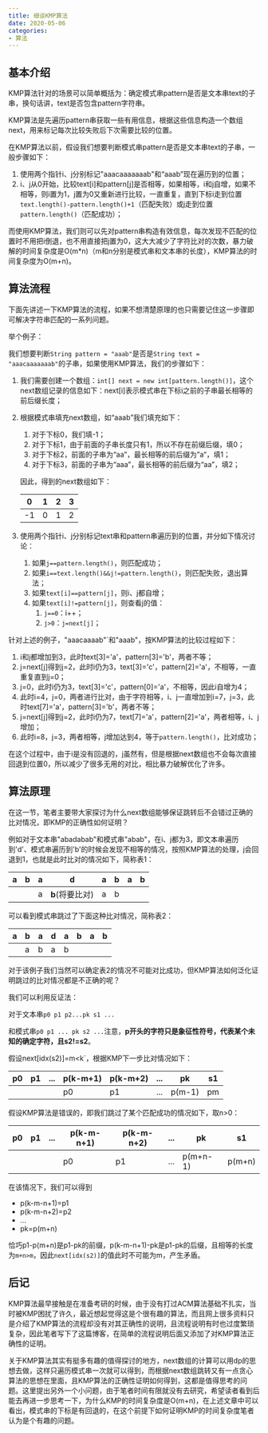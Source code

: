 ```yaml
---
title: 细谈KMP算法
date: 2020-05-06
categories:
- 算法
---
```

## 基本介绍

KMP算法针对的场景可以简单概括为：确定模式串pattern是否是文本串text的子串，换句话讲，text是否包含pattern字符串。

KMP算法是先遍历pattern串获取一些有用信息，根据这些信息构造一个数组next，用来标记每次比较失败后下次需要比较的位置。

在KMP算法以前，假设我们想要判断模式串pattern是否是文本串text的子串，一般步骤如下：

1. 使用两个指针i、j分别标记"aaacaaaaaaab"和“aaab”现在遍历到的位置；
2. i、j从0开始，比较text[i]和pattern[j]是否相等，如果相等，i和j自增，如果不相等，则i置为1，j置为0又重新进行比较，一直重复，直到下标i走到位置`text.length()-pattern.length()+1`（匹配失败）或j走到位置`pattern.length()`（匹配成功）；

而使用KMP算法，我们则可以先对pattern串构造有效信息，每次发现不匹配的位置时不用把i倒退，也不用直接把j置为0，这大大减少了字符比对的次数，暴力破解的时间复杂度是O(m*n)（m和n分别是模式串和文本串的长度），KMP算法的时间复杂度为O(m+n)。

## 算法流程

下面先讲述一下KMP算法的流程，如果不想清楚原理的也只需要记住这一步骤即可解决字符串匹配的一系列问题。

举个例子：

我们想要判断`String pattern = "aaab"`是否是`String text = "aaacaaaaaaab"`的子串，如果使用KMP算法，我们的步骤如下：

1. 我们需要创建一个数组：`int[] next = new int[pattern.length()]`，这个next数组记录的信息如下：next[i]表示模式串在下标i之前的子串最长相等的前后缀长度；

2. 根据模式串填充next数组，如“aaab”我们填充如下：

   1. 对于下标0，我们填-1；
   2. 对于下标1，由于前面的子串长度只有1，所以不存在前缀后缀，填0；
   3. 对于下标2，前面的子串为“aa”，最长相等的前后缀为”a“，填1；
   4. 对于下标3，前面的子串为“aaa”，最长相等的前后缀为“aa”，填2；

   因此，得到的next数组如下：

   | 0    | 1    | 2    | 3    |
   | ---- | ---- | ---- | ---- |
   | -1   | 0    | 1    | 2    |

3. 使用两个指针i、j分别标记text串和pattern串遍历到的位置，并分如下情况讨论：

   1. 如果`j==pattern.length()`，则匹配成功；
   2. 如果`i==text.length()&&j!=pattern.length()`，则匹配失败，退出算法；
   3. 如果`text[i]==pattern[j]`，则i、j都自增；
   4. 如果`text[i]!=pattern[j]`，则查看j的值：
      1. `j==0`：i++；
      2. `j>0`：`j=next[j]`；

针对上述的例子，"aaacaaaab"`和"aaab"，按KMP算法的比较过程如下：

1. i和j都增加到3，此时text[3]='a'，pattern[3]='b'，两者不等；
2. j=next[j]得到j=2，此时i仍为3，text[3]='c'，pattern[2]='a'，不相等，一直重复直到j=0；
3. j=0，此时i仍为3，text[3]='c'，pattern[0]='a'，不相等，因此i自增为4；
4. 此时i=4，j=0，两者进行比对，由于字符相等，i、j一直增加到i=7，j=3，此时text[7]='a'，pattern[3]='b'，两者不等；
5. j=next[j]得到j=2，此时i仍为7，text[7]='a'，pattern[2]='a'，两者相等，i、j增加；
6. 此时i=8，j=3，两者相等，j增加达到4，等于`pattern.length()`，比对成功；

在这个过程中，由于i是没有回退的，j虽然有，但是根据next数组也不会每次直接回退到位置0，所以减少了很多无用的对比，相比暴力破解优化了许多。

## 算法原理

在这一节，笔者主要带大家探讨为什么next数组能够保证跳转后不会错过正确的比对情况，即KMP的正确性如何证明？

例如对于文本串"abadabab"和模式串"abab"，在i、j都为3，即文本串遍历到'd'、模式串遍历到'b'的时候会发现不相等的情况，按照KMP算法的处理，j会回退到1，也就是此时比对的情况如下，简称表1：

| a    | b    | a    | d               | a    | b    | a    | b    |
| ---- | ---- | ---- | --------------- | ---- | ---- | ---- | ---- |
|      |      | a    | **b**(将要比对) | a    | b    |      |      |

可以看到模式串跳过了下面这种比对情况，简称表2：

| a    | b    | a    | d    | a    | b    | a    | b    |
| ---- | ---- | ---- | ---- | ---- | ---- | ---- | ---- |
|      | a    | b    | a    | b    |      |      |      |

对于该例子我们当然可以确定表2的情况不可能对比成功，但KMP算法如何泛化证明跳过的比对情况都是不正确的呢？

我们可以利用反证法：

对于文本串`p0 p1 p2...pk s1 ...`

和模式串`p0 p1 ... pk s2 ...`注意，**p开头的字符只是象征性符号，代表某个未知的确定字符，且s2!=s2**。

假设next[idx(s2)]=m<k`，根据KMP下一步比对情况如下：

| p0   | p1   | ...  | p(k-m+1) | p(k-m+2) | ...  | pk     | s1   |
| ---- | ---- | ---- | -------- | -------- | ---- | ------ | ---- |
|      |      |      | p0       | p1       | ...  | p(m-1) | pm   |

假设KMP算法是错误的，即我们跳过了某个匹配成功的情况如下，取n>0：

| p0   | p1   | ...  | p(k-m-n+1) | p(k-m-n+2) | ...  | pk       | s1     |
| ---- | ---- | ---- | ---------- | ---------- | ---- | -------- | ------ |
|      |      |      | p0         | p1         | ...  | p(m+n-1) | p(m+n) |

在该情况下，我们可以得到

- p(k-m-n+1)=p1
- p(k-m-n+2)=p2
- ...
- pk=p(m+n)

恰巧p1-p(m+n)是p1-pk的前缀，p(k-m-n+1)-pk是p1-pk的后缀，且相等的长度为`m+n>m`，因此`next[idx(s2)]`的值此时不可能为m，产生矛盾。

## 后记

KMP算法最早接触是在准备考研的时候，由于没有打过ACM算法基础不扎实，当时被KMP困扰了许久，最近想起觉得这是个很有趣的算法，而且网上很多资料只是介绍了KMP算法的流程却没有对其正确性的说明，且流程说明有时也过度繁琐复杂，因此笔者写下了这篇博客，在简单的流程说明后面又添加了对KMP算法正确性的证明。

关于KMP算法其实有挺多有趣的值得探讨的地方，next数组的计算可以用dp的思想去做，这样只遍历模式串一次就可以得到，而根据next数组跳转又有一点贪心算法的思想在里面，且KMP算法的正确性证明如何得到，这都是值得思考的问题。这里提出另外一个小问题，由于笔者时间有限就没有去研究，希望读者看到后能去再进一步思考一下，为什么KMP的时间复杂度是O(m+n)，在上述文章中可以看出，模式串的下标是有回退的，在这个前提下如何证明KMP的时间复杂度笔者认为是个有趣的问题。